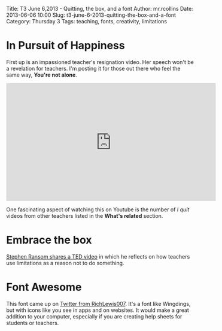 Title: T3 June 6,2013 - Quitting, the box, and a font
Author: mr.rcollins
Date: 2013-06-06 10:00
Slug: t3-june-6-2013-quitting-the-box-and-a-font
Category: Thursday 3
Tags: teaching, fonts, creativity, limitations

# In Pursuit of Happiness

First up is an impassioned teacher's resignation video. Her speech won't be a revelation for teachers. I'm posting it for those out there who feel the same way, **You're not alone**.

<center><iframe width="560" height="315" src="http://www.youtube.com/embed/uH9vxq1iJVM?rel=0" frameborder="0" allowfullscreen></iframe></center>

One fascinating aspect of watching this on Youtube is the number of *I quit* videos from other teachers listed in the **What's related** section.

# Embrace the box

[Stephen Ransom shares a TED video](http://ransomtech.edublogs.org/2013/05/29/embrace-the-box/) in which he reflects on how teachers use limitations as a reason not to do something.

# Font Awesome

This font came up on [Twitter from RichLewis007](https://twitter.com/RichLewis007/status/341935394746667010). It's a font like Wingdings, but with icons like you see in apps and on websites. It would make a great addition to your computer, especially if you are creating help sheets for students or teachers.

